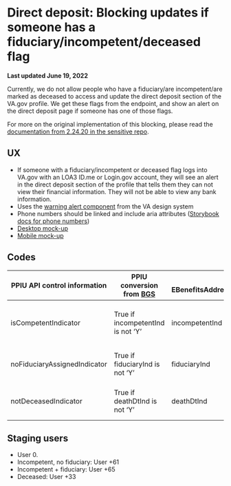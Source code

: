 # Direct deposit: Blocking updates if someone has a fiduciary/incompetent/deceased flag

**Last updated June 19, 2022**

Currently, we do not allow people who have a fiduciary/are incompetent/are marked as deceased to access and update the direct deposit section of the VA.gov profile. We get these flags from the endpoint, and show an alert on the direct deposit page if someone has one of those flags.

For more on the original implementation of this blocking, please read the [documentation from 2.24.20 in the sensitive repo](https://github.com/department-of-veterans-affairs/va.gov-team-sensitive/blob/master/Postmortems/2020-02-21%20Direct%20Deposit%20Fiduciary%20Issue.md).

## UX
- If someone with a fiduciary/incompetent or deceased flag logs into VA.gov with an LOA3 ID.me or Login.gov account, they will see an alert in the direct deposit section of the profile that tells them they can not view their financial information. They will not be able to view any bank information.
- Uses the [warning alert component](https://design.va.gov/components/alert#warning-alert) from the VA design system
- Phone numbers should be linked and include aria attributes ([Storybook docs for phone numbers](https://design.va.gov/storybook/?path=/docs/components-va-telephone--three-digit-number#aria-described-by))
- [Desktop mock-up](https://www.sketch.com/s/1a920e73-1dcb-47c4-aae8-08656756c131/a/kaAZP0R)
- [Mobile mock-up](https://www.sketch.com/s/1a920e73-1dcb-47c4-aae8-08656756c131/a/R1zRPO2)


## Codes

PPIU API   control information | PPIU conversion from [BGS](https://depo-platform-documentation.scrollhelp.site/developer-docs/Benefits-Gateway-Service.1887272987.html) | [BGS](https://depo-platform-documentation.scrollhelp.site/developer-docs/Benefits-Gateway-Service.1887272987.html)   EBenefitsAddressUpdateWebService | [BGS](https://depo-platform-documentation.scrollhelp.site/developer-docs/Benefits-Gateway-Service.1887272987.html) definition
-- | -- | -- | --
isCompetentIndicator | True if incompetentInd is not ‘Y’ | incompetentInd | incompetentInd – whether the Veteran   is incompetent or not
noFiduciaryAssignedIndicator | True if fiduciaryInd is not ‘Y’ | fiduciaryInd | fiduciaryInd – whether the record has   a Fiduciary or not
notDeceasedIndicator | True if deathDtInd is not ‘Y’ | deathDtInd | deathDtInd – a DEATH_DT was found on   the PERSON record

## Staging users

- User 0.
- Incompetent, no fiduciary: User +61
- Incompetent + fiduciary: User +65
- Deceased: User +33
